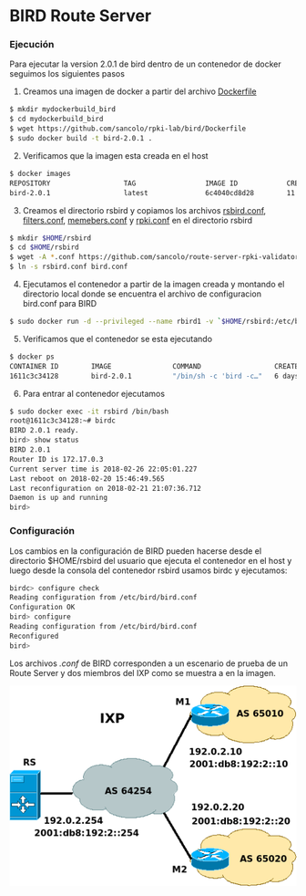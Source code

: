 # BIRD Route Server

### Ejecución
Para ejecutar la version 2.0.1 de bird dentro de un contenedor de docker seguimos los siguientes pasos

1. Creamos una imagen de docker a partir del archivo [Dockerfile](Dockerfile)
```sh
$ mkdir mydockerbuild_bird
$ cd mydockerbuild_bird
$ wget https://github.com/sancolo/rpki-lab/bird/Dockerfile
$ sudo docker build -t bird-2.0.1 .
```
2. Verificamos que la imagen esta creada en el host
```sh
$ docker images
REPOSITORY                  TAG                 IMAGE ID            CREATED             SIZE
bird-2.0.1                  latest              6c4040cd8d28        11 days ago         392MB
```
3. Creamos el directorio rsbird y copiamos los archivos [rsbird.conf](rsbird.conf), [filters.conf](filters.conf), [memebers.conf](members.conf) y [rpki.conf](rpki.conf) en el directorio rsbird
```sh
$ mkdir $HOME/rsbird
$ cd $HOME/rsbird
$ wget -A *.conf https://github.com/sancolo/route-server-rpki-validator/
$ ln -s rsbird.conf bird.conf
```
4. Ejecutamos el contenedor a partir de la imagen creada y montando el directorio local donde se encuentra el archivo de configuracion bird.conf para BIRD
```sh
$ sudo docker run -d --privileged --name rbird1 -v `$HOME/rsbird:/etc/bird:rw bird-2.0.1
```
5. Verificamos que el contenedor se esta ejecutando
```sh
$ docker ps
CONTAINER ID        IMAGE               COMMAND                  CREATED             STATUS        PORTS        NAMES
1611c3c34128        bird-2.0.1          "/bin/sh -c 'bird -c…"   6 days ago          Up 6 days     179/tcp      rbird1
```
6. Para entrar al contenedor ejecutamos
```sh
$ sudo docker exec -it rsbird /bin/bash
root@1611c3c34128:~# birdc
BIRD 2.0.1 ready.
bird> show status
BIRD 2.0.1
Router ID is 172.17.0.3
Current server time is 2018-02-26 22:05:01.227
Last reboot on 2018-02-20 15:46:49.565
Last reconfiguration on 2018-02-21 21:07:36.712
Daemon is up and running
bird>     
```

### Configuración

Los cambios en la configuración de BIRD pueden hacerse desde el directorio $HOME/rsbird del usuario que ejecuta el contenedor en el host y luego desde la consola del contenedor rsbird usamos birdc y ejecutamos:
```sh
birdc> configure check
Reading configuration from /etc/bird/bird.conf
Configuration OK
bird> configure 
Reading configuration from /etc/bird/bird.conf
Reconfigured
bird>
```

Los archivos *.conf* de BIRD corresponden a un escenario de prueba de un Route Server y dos miembros del IXP como se muestra a en la imagen.

![](IXP_RS_2M.png)
 
